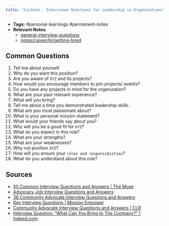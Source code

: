 ```yaml
---
title: "Curated - Interviews Questions for Leadership in Organizations"
---
```


- **Tags:** #personal-learnings #permanent-notes 
- **Relevant Notes**
	- [general-interview-questions](notes/skills/hr/general-interview-questions.md)
	- [notes/career/hr/getting-hired](notes/career/hr/getting-hired)

## Common Questions
1. Tell me about yourself.
2. Why do you want this position?
3. Are you aware of `XYZ` and its projects?
4. How would you encourage members to join projects/ events?
5. Do you have any projects in mind for the organization?
6. What are your past relevant experience?
7. What will you bring?
8. Tell me about a time you demonstrated leadership skills.
9. What are you most passionate about?
10. What is your personal mission statement?
11. What would your friends say about you?
12. Why will you be a good fit for `XYZ`?
13. What do you expect in this role?
14. What are your strengths?
15. What are your weaknesses?
16. Why not position `XYZ`?
17. How will you ensure your `roles and responsibiities`?
18. What do you understand about this role?

## Sources
* [50 Common Interview Questions and Answers | The Muse](https://www.themuse.com/advice/interview-questions-and-answers)
* [Advocacy Job Interview Questions and Answers](http://interviewquestionsanswers.org/_Advocacy_id49588)
* [38 Community Advocate Interview Questions and Answers](https://www.globalguideline.com/interview_questions/Questions.php?sc=Community_Advocate)
* [Key Interview Questions | Mission Empower](https://missionempower.org/youth/key-interview-questions/)
* [Community Advocate Interview Questions and Answers | CLR](https://coverlettersandresume.com/advisor/community-advocate-interview-questions-and-answers/)
* [Interview Question: “What Can You Bring to The Company?” | Indeed.com](https://www.indeed.com/career-advice/interviewing/what-can-you-bring-to-the-company)